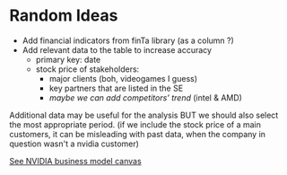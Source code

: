 # Random Ideas

- Add financial indicators from finTa library (as a column ?)
- Add relevant data to the table to increase accuracy 
    - primary key: date
    - stock price of stakeholders:
        - major clients (boh, videogames I guess)
        - key partners that are listed in the SE
        - *maybe we can add competitors' trend* (intel & AMD)
    

Additional data may be useful for the analysis BUT we should also select the most appropriate period.
(if we include the stock price of a main customers, it can be misleading with past data, when the company in question wasn't a nvidia customer)

[See NVIDIA business model canvas](https://vizologi.com/business-strategy-canvas/nvidia-business-model-canvas/)
